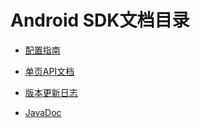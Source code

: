 # Android SDK文档目录

*   [配置指南](厂商APP接入配置指南.md)

*   [单页API文档](Android厂商APP%20API.md)

*   [版本更新日志](版本更新日志.md)

*   [JavaDoc](http://TencentDingdang.github.io/dmsdk)
